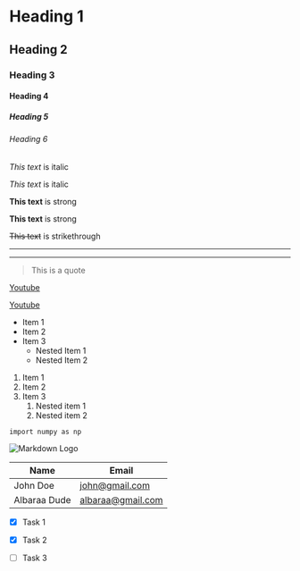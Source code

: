 <!-- Headings -->
# Heading 1
## Heading 2
### Heading 3
#### Heading 4
##### Heading 5
###### Heading 6

<!-- Italics -->
*This text* is italic

_This text_ is italic

<!-- Strong -->
**This text** is strong

__This text__ is strong

<!-- Strikethrough -->
~~This text~~ is strikethrough

<!-- Horizantal Rule -->
---
___


<!-- Blockquote -->
> This is a quote

<!-- Links -->
[Youtube](http://www.youtube.com)

[Youtube](http://www.youtube.com "Title is youtube")


<!-- Unordered Lists -->
* Item 1
* Item 2
* Item 3
	* Nested Item 1
	* Nested Item 2


<!-- Ordered list -->
1. Item 1
1. Item 2
1. Item 3
	1. Nested item 1
	1. Nested item 2


<!-- Inline Code Blog -->
`import numpy as np`


<!-- Images -->
![Markdown Logo](https://markdown-here.com/img/icon256.png)


<!-- Tables -->
| Name    | Email     |
| ------- | --------- |
| John Doe | john@gmail.com |
| Albaraa Dude | albaraa@gmail.com | 


<!-- Task List -->

* [x] Task 1

* [x] Task 2

* [ ] Task 3
